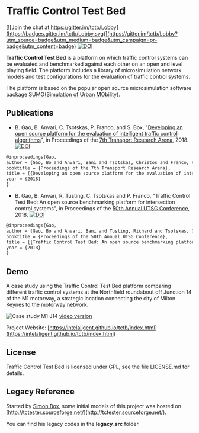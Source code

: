 # Traffic Control Test Bed

[![Join the chat at https://gitter.im/tctb/Lobby](https://badges.gitter.im/tctb/Lobby.svg)](https://gitter.im/tctb/Lobby?utm_source=badge&utm_medium=badge&utm_campaign=pr-badge&utm_content=badge)
[![DOI](https://zenodo.org/badge/DOI/10.5281/zenodo.3603439.svg)](https://doi.org/10.5281/zenodo.3603439)


**Traffic Control Test Bed** is a platform on which traffic control systems can be evaluated and benchmarked against each other on an open and level playing field. The platform includes a library of microsimulation network models and test configurations for the evaluation of traffic control systems.

The platform is based on the popular open source microsimulation software package [SUMO(Simulation of Urban MObility)](http://sumo.dlr.de/wiki/Simulation_of_Urban_MObility_-_Wiki).

## Publications

 - B. Gao, B. Anvari, C. Tsotskas, P. Franco, and S. Box, "[Developing an open source platform for the evaluation of intelligent traffic control algorithms](https://www.researchgate.net/publication/328364546_Developing_an_open_source_platform_for_the_evaluation_of_intelligent_traffic_control_algorithms)", in Proceedings of the [7th Transport Research Arena](https://2018.traconference.eu/), 2018.  
[![DOI](https://zenodo.org/badge/DOI/10.5281/zenodo.1491603.svg)](https://doi.org/10.5281/zenodo.1491603)


```latex
@inproceedings{Gao,
author = {Gao, Bo and Anvari, Bani and Tsotskas, Christos and Franco, Patrizia and Box, Simon},
booktitle = {Proceedings of the 7th Transport Research Arena},
title = {{Developing an open source platform for the evaluation of intelligent traffic control algorithms}},
year = {2018}
}
```

 - B. Gao, B. Anvari, R. Tusting, C. Tsotskas and P. Franco, "Traffic Control Test Bed: An open source benchmarking platform for intersection control systems", in Proceedings of the [50th Annual UTSG Conference](http://utsg.net/), 2018.
[![DOI](https://zenodo.org/badge/DOI/10.5281/zenodo.3603446.svg)](https://doi.org/10.5281/zenodo.3603446)

```latex
@inproceedings{Gao,
author = {Gao, Bo and Anvari, Bani and Tusting, Richard and Tsotskas, Christos and Franco, Patrizia},
booktitle = {Proceedings of the 50th Annual UTSG Conference},
title = {{Traffic Control Test Bed: An open source benchmarking platform for intersection control systems}},
year = {2018}
}
```

## Demo

A case study using the Traffic Control Test Bed platform comparing different traffic control systems at the Northfield roundabout off Junction 14 of the M1 motorway, a strategic location connecting the city of Milton Keynes to the motorway network.

![Case study M1 J14](https://intelaligent.github.io/tctb/images/videos/ST_draft_demo.png)
[video version](https://intelaligent.github.io/tctb/images/videos/ST_draft_demo.mp4)

Project Website: [https://intelaligent.github.io/tctb/index.html](https://intelaligent.github.io/tctb/index.html)

## License

Traffic Control Test Bed is licensed under GPL, see the file LICENSE.md for details.

## Legacy Reference

Started by [Simon Box](https://www.southampton.ac.uk/engineering/about/staff/sb4p07.page), some initial models of this project was hosted on [http://tctester.sourceforge.net/](http://tctester.sourceforge.net/).

You can find his legacy codes in the **legacy_src** folder.
